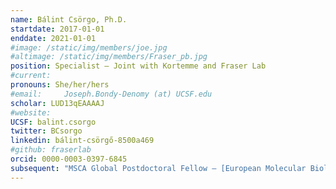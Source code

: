 ```yaml
---
name: Bálint Csörgo, Ph.D.
startdate: 2017-01-01
enddate: 2021-01-01
#image: /static/img/members/joe.jpg
#altimage: /static/img/members/Fraser_pb.jpg
position: Specialist – Joint with Kortemme and Fraser Lab
#current:
pronouns: She/her/hers
#email: 	Joseph.Bondy-Denomy (at) UCSF.edu
scholar: LUD13qEAAAAJ
#website:
UCSF: balint.csorgo
twitter: BCsorgo
linkedin: bálint-csörgő-8500a469
#github: fraserlab
orcid: 0000-0003-0397-6845
subsequent: "MSCA Global Postdoctoral Fellow – [European Molecular Biology Laboratory](https://www.embl.org/) @ Heidelberg, Germany"
---
```

